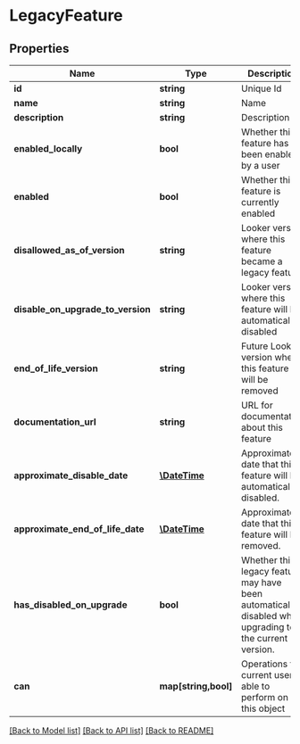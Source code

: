 # LegacyFeature

## Properties
Name | Type | Description | Notes
------------ | ------------- | ------------- | -------------
**id** | **string** | Unique Id | [optional] 
**name** | **string** | Name | [optional] 
**description** | **string** | Description | [optional] 
**enabled_locally** | **bool** | Whether this feature has been enabled by a user | [optional] 
**enabled** | **bool** | Whether this feature is currently enabled | [optional] 
**disallowed_as_of_version** | **string** | Looker version where this feature became a legacy feature | [optional] 
**disable_on_upgrade_to_version** | **string** | Looker version where this feature will be automatically disabled | [optional] 
**end_of_life_version** | **string** | Future Looker version where this feature will be removed | [optional] 
**documentation_url** | **string** | URL for documentation about this feature | [optional] 
**approximate_disable_date** | [**\DateTime**](\DateTime.md) | Approximate date that this feature will be automatically disabled. | [optional] 
**approximate_end_of_life_date** | [**\DateTime**](\DateTime.md) | Approximate date that this feature will be removed. | [optional] 
**has_disabled_on_upgrade** | **bool** | Whether this legacy feature may have been automatically disabled when upgrading to the current version. | [optional] 
**can** | **map[string,bool]** | Operations the current user is able to perform on this object | [optional] 

[[Back to Model list]](../README.md#documentation-for-models) [[Back to API list]](../README.md#documentation-for-api-endpoints) [[Back to README]](../README.md)


